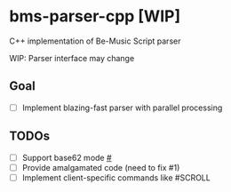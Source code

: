 # bms-parser-cpp [WIP]

C++ implementation of Be-Music Script parser 

WIP: Parser interface may change

## Goal
- [ ] Implement blazing-fast parser with parallel processing

## TODOs 
- [ ] Support base62 mode [#](https://twitter.com/Nekokan_Server/status/1762783932721098858)
- [ ] Provide amalgamated code (need to fix #1)
- [ ] Implement client-specific commands like #SCROLL
